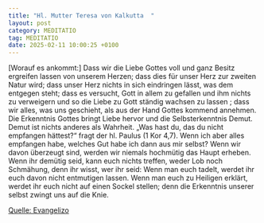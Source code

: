 ```yaml
---
title: "Hl. Mutter Teresa von Kalkutta  "
layout: post
category: MEDITATIO
tag: MEDITATIO
date: 2025-02-11 10:00:25 +0100
---
```

[Worauf es ankommt:] Dass wir die Liebe Gottes voll und ganz Besitz ergreifen lassen von unserem Herzen; dass dies für unser Herz zur zweiten Natur wird; dass unser Herz nichts in sich eindringen lässt, was dem entgegen steht; dass es versucht, Gott in allem zu gefallen und ihm nichts zu verweigern und so die Liebe zu Gott ständig wachsen zu lassen ; dass wir alles, was uns geschieht, als aus der Hand Gottes kommend annehmen.<!--more-->
Die Erkenntnis Gottes bringt Liebe hervor und die Selbsterkenntnis Demut. Demut ist nichts anderes als Wahrheit. „Was hast du, das du nicht empfangen hättest?“ fragt der hl. Paulus (1 Kor 4,7). Wenn ich aber alles empfangen habe, welches Gut habe ich dann aus mir selbst? Wenn wir davon überzeugt sind, werden wir niemals hochmütig das Haupt erheben. Wenn ihr demütig seid, kann euch nichts treffen, weder Lob noch Schmähung, denn ihr wisst, wer ihr seid: Wenn man euch tadelt, werdet ihr euch davon nicht entmutigen lassen. Wenn man euch zu Heiligen erklärt, werdet ihr euch nicht auf einen Sockel stellen; denn die Erkenntnis unserer selbst zwingt uns auf die Knie.
 

[Quelle: Evangelizo](https://evangeliumtagfuertag.org/DE/gospel)